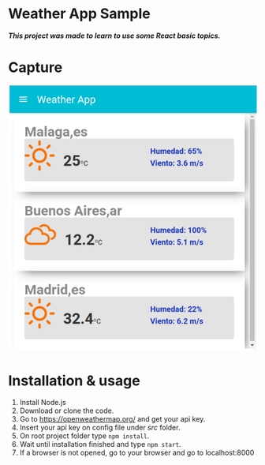 # Weather App Sample
***This project was made to learn to use some React basic topics.***

# Capture
![Main](https://github.com/FranciscoJavierMartin/Weather-app-sample/blob/master/docs/main.png)

# Installation & usage

1. Install Node.js
2. Download or clone the code.
3. Go to https://openweathermap.org/ and get your api key.
4. Insert your api key on config file under *src* folder.
5. On root project folder type `npm install`.
6. Wait until installation finished and type `npm start`.
7. If a browser is not opened, go to your browser and go to localhost:8000
